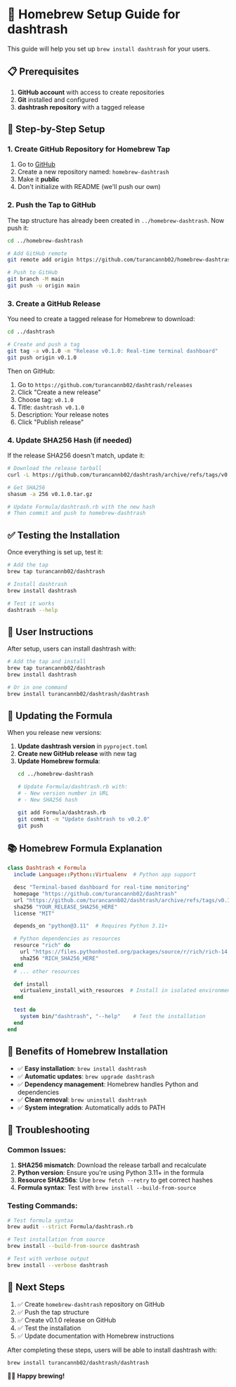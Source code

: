 # 🍺 Homebrew Setup Guide for dashtrash

This guide will help you set up `brew install dashtrash` for your users.

## 📋 **Prerequisites**

1. **GitHub account** with access to create repositories
2. **Git** installed and configured
3. **dashtrash repository** with a tagged release

## 🚀 **Step-by-Step Setup**

### **1. Create GitHub Repository for Homebrew Tap**

1. Go to [GitHub](https://github.com/new)
2. Create a new repository named: `homebrew-dashtrash`
3. Make it **public**
4. Don't initialize with README (we'll push our own)

### **2. Push the Tap to GitHub**

The tap structure has already been created in `../homebrew-dashtrash`. Now push it:

```bash
cd ../homebrew-dashtrash

# Add GitHub remote
git remote add origin https://github.com/turancannb02/homebrew-dashtrash.git

# Push to GitHub
git branch -M main
git push -u origin main
```

### **3. Create a GitHub Release**

You need to create a tagged release for Homebrew to download:

```bash
cd ../dashtrash

# Create and push a tag
git tag -a v0.1.0 -m "Release v0.1.0: Real-time terminal dashboard"
git push origin v0.1.0
```

Then on GitHub:
1. Go to `https://github.com/turancannb02/dashtrash/releases`
2. Click "Create a new release"
3. Choose tag: `v0.1.0`
4. Title: `dashtrash v0.1.0`
5. Description: Your release notes
6. Click "Publish release"

### **4. Update SHA256 Hash (if needed)**

If the release SHA256 doesn't match, update it:

```bash
# Download the release tarball
curl -L https://github.com/turancannb02/dashtrash/archive/refs/tags/v0.1.0.tar.gz -o v0.1.0.tar.gz

# Get SHA256
shasum -a 256 v0.1.0.tar.gz

# Update Formula/dashtrash.rb with the new hash
# Then commit and push to homebrew-dashtrash
```

## ✅ **Testing the Installation**

Once everything is set up, test it:

```bash
# Add the tap
brew tap turancannb02/dashtrash

# Install dashtrash
brew install dashtrash

# Test it works
dashtrash --help
```

## 🎯 **User Instructions**

After setup, users can install dashtrash with:

```bash
# Add the tap and install
brew tap turancannb02/dashtrash
brew install dashtrash

# Or in one command
brew install turancannb02/dashtrash/dashtrash
```

## 🔄 **Updating the Formula**

When you release new versions:

1. **Update dashtrash version** in `pyproject.toml`
2. **Create new GitHub release** with new tag
3. **Update Homebrew formula**:
   ```bash
   cd ../homebrew-dashtrash
   
   # Update Formula/dashtrash.rb with:
   # - New version number in URL
   # - New SHA256 hash
   
   git add Formula/dashtrash.rb
   git commit -m "Update dashtrash to v0.2.0"
   git push
   ```

## 📚 **Homebrew Formula Explanation**

```ruby
class Dashtrash < Formula
  include Language::Python::Virtualenv  # Python app support

  desc "Terminal-based dashboard for real-time monitoring"
  homepage "https://github.com/turancannb02/dashtrash"
  url "https://github.com/turancannb02/dashtrash/archive/refs/tags/v0.1.0.tar.gz"
  sha256 "YOUR_RELEASE_SHA256_HERE"
  license "MIT"

  depends_on "python@3.11"  # Requires Python 3.11+

  # Python dependencies as resources
  resource "rich" do
    url "https://files.pythonhosted.org/packages/source/r/rich/rich-14.0.0.tar.gz"
    sha256 "RICH_SHA256_HERE"
  end
  # ... other resources

  def install
    virtualenv_install_with_resources  # Install in isolated environment
  end

  test do
    system bin/"dashtrash", "--help"    # Test the installation
  end
end
```

## 🎉 **Benefits of Homebrew Installation**

- ✅ **Easy installation**: `brew install dashtrash`
- ✅ **Automatic updates**: `brew upgrade dashtrash`
- ✅ **Dependency management**: Homebrew handles Python and dependencies
- ✅ **Clean removal**: `brew uninstall dashtrash`
- ✅ **System integration**: Automatically adds to PATH

## 🔧 **Troubleshooting**

### **Common Issues:**

1. **SHA256 mismatch**: Download the release tarball and recalculate
2. **Python version**: Ensure you're using Python 3.11+ in the formula
3. **Resource SHA256s**: Use `brew fetch --retry` to get correct hashes
4. **Formula syntax**: Test with `brew install --build-from-source`

### **Testing Commands:**

```bash
# Test formula syntax
brew audit --strict Formula/dashtrash.rb

# Test installation from source
brew install --build-from-source dashtrash

# Test with verbose output
brew install --verbose dashtrash
```

## 📝 **Next Steps**

1. ✅ Create `homebrew-dashtrash` repository on GitHub
2. ✅ Push the tap structure
3. ✅ Create v0.1.0 release on GitHub
4. ✅ Test the installation
5. ✅ Update documentation with Homebrew instructions

After completing these steps, users will be able to install dashtrash with:

```bash
brew install turancannb02/dashtrash/dashtrash
```

🍺✨ **Happy brewing!** 